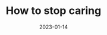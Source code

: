 ---
title: "How to stop caring"
date: "2023-01-14"
description: ""
tag: "General"
mins: "10"
finished: true
last_updated_date: "2023-01-14"
---